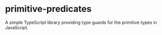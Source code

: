 # primitive-predicates
A simple TypeScript library providing type guards for the primitive types in JavaScript.
